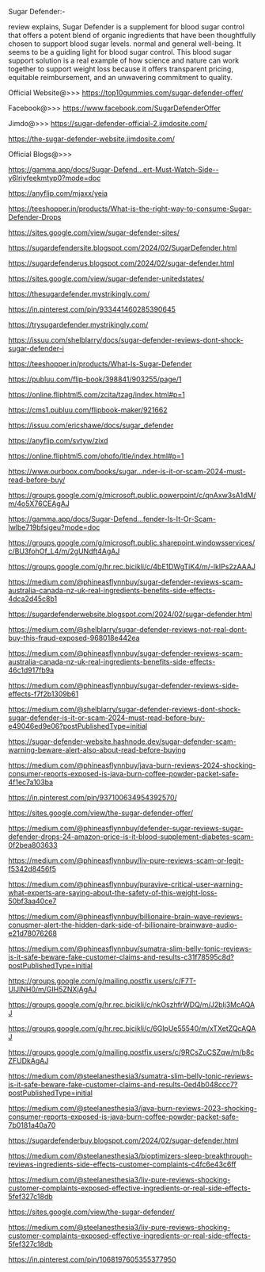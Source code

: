 Sugar Defender:-

 review explains, Sugar Defender is a supplement for blood sugar control that offers a potent blend of organic ingredients that have been thoughtfully chosen to support blood sugar levels. normal and general well-being. It seems to be a guiding light for blood sugar control. This blood sugar support solution is a real example of how science and nature can work together to support weight loss because it offers transparent pricing, equitable reimbursement, and an unwavering commitment to quality. 


Official Website@>>> https://top10gummies.com/sugar-defender-offer/

Facebook@>>> https://www.facebook.com/SugarDefenderOffer 

Jimdo@>>> https://sugar-defender-official-2.jimdosite.com/ 

https://the-sugar-defender-website.jimdosite.com/ 

Official Blogs@>>>

https://gamma.app/docs/Sugar-Defend...ert-Must-Watch-Side--y6lriyfeekmtyp0?mode=doc 

https://anyflip.com/mjaxx/yeia 

https://teeshopper.in/products/What-is-the-right-way-to-consume-Sugar-Defender-Drops 

https://sites.google.com/view/sugar-defender-sites/ 

https://sugardefendersite.blogspot.com/2024/02/SugarDefender.html 

https://sugardefenderus.blogspot.com/2024/02/sugar-defender.html 
 
https://sites.google.com/view/sugar-defender-unitedstates/ 

https://thesugardefender.mystrikingly.com/ 

https://in.pinterest.com/pin/933441460285390645 

https://trysugardefender.mystrikingly.com/ 

https://issuu.com/shelblarry/docs/sugar-defender-reviews-dont-shock-sugar-defender-i 

https://teeshopper.in/products/What-Is-Sugar-Defender 

https://publuu.com/flip-book/398841/903255/page/1 

https://online.fliphtml5.com/zcita/tzag/index.html#p=1 

https://cms1.publuu.com/flipbook-maker/921662 

https://issuu.com/ericshawe/docs/sugar_defender 

https://anyflip.com/svtyw/zixd 

https://online.fliphtml5.com/ohofo/ltle/index.html#p=1 

https://www.ourboox.com/books/sugar...nder-is-it-or-scam-2024-must-read-before-buy/ 

https://groups.google.com/g/microsoft.public.powerpoint/c/qnAxw3sA1dM/m/4o5X76CEAgAJ 

https://gamma.app/docs/Sugar-Defend...fender-Is-It-Or-Scam-lwlbe719bfsigeu?mode=doc 

https://groups.google.com/g/microsoft.public.sharepoint.windowsservices/c/BU3fohOf_L4/m/2gUNdft4AgAJ 

https://groups.google.com/g/hr.rec.bicikli/c/4bE1DWgTiK4/m/-lkIPs2zAAAJ 

https://medium.com/@phineasflynnbuy/sugar-defender-reviews-scam-australia-canada-nz-uk-real-ingredients-benefits-side-effects-4dca2d45c8b1 

https://sugardefenderwebsite.blogspot.com/2024/02/sugar-defender.html 

https://medium.com/@shelblarry/sugar-defender-reviews-not-real-dont-buy-this-fraud-exposed-968018e442ea 

https://medium.com/@phineasflynnbuy/sugar-defender-reviews-scam-australia-canada-nz-uk-real-ingredients-benefits-side-effects-46c1d917fb9a 

https://medium.com/@phineasflynnbuy/sugar-defender-reviews-side-effects-f7f2b1309b61 

https://medium.com/@shelblarry/sugar-defender-reviews-dont-shock-sugar-defender-is-it-or-scam-2024-must-read-before-buy-e49046ed9e06?postPublishedType=initial 

https://sugar-defender-website.hashnode.dev/sugar-defender-scam-warning-beware-alert-also-about-read-before-buying 

https://medium.com/@phineasflynnbuy/java-burn-reviews-2024-shocking-consumer-reports-exposed-is-java-burn-coffee-powder-packet-safe-4f1ec7a103ba 
 
https://in.pinterest.com/pin/937100634954392570/ 

https://sites.google.com/view/the-sugar-defender-offer/ 

https://medium.com/@phineasflynnbuy/defender-sugar-reviews-sugar-defender-drops-24-amazon-price-is-it-blood-supplement-diabetes-scam-0f2bea803633 

https://medium.com/@phineasflynnbuy/liv-pure-reviews-scam-or-legit-f5342d8456f5 

https://medium.com/@phineasflynnbuy/puravive-critical-user-warning-what-experts-are-saying-about-the-safety-of-this-weight-loss-50bf3aa40ce7 

https://medium.com/@phineasflynnbuy/billionaire-brain-wave-reviews-conusmer-alert-the-hidden-dark-side-of-billionaire-brainwave-audio-e21d78076268 

https://medium.com/@phineasflynnbuy/sumatra-slim-belly-tonic-reviews-is-it-safe-beware-fake-customer-claims-and-results-c31f78595c8d?postPublishedType=initial 

https://groups.google.com/g/mailing.postfix.users/c/F7T-UlJlNH0/m/GIH5ZNXjAgAJ 

https://groups.google.com/g/hr.rec.bicikli/c/nkOszhfrWDQ/m/J2blj3McAQAJ 

https://groups.google.com/g/hr.rec.bicikli/c/6GlpUe55540/m/xTXetZQcAQAJ 

https://groups.google.com/g/mailing.postfix.users/c/9RCsZuCSZqw/m/b8cZFUDkAgAJ 

https://medium.com/@steelanesthesia3/sumatra-slim-belly-tonic-reviews-is-it-safe-beware-fake-customer-claims-and-results-0ed4b048ccc7?postPublishedType=initial 

https://medium.com/@steelanesthesia3/java-burn-reviews-2023-shocking-consumer-reports-exposed-is-java-burn-coffee-powder-packet-safe-7b0181a40a70 

https://sugardefenderbuy.blogspot.com/2024/02/sugar-defender.html 

https://medium.com/@steelanesthesia3/bioptimizers-sleep-breakthrough-reviews-ingredients-side-effects-customer-complaints-c4fc6e43c6ff 

https://medium.com/@steelanesthesia3/liv-pure-reviews-shocking-customer-complaints-exposed-effective-ingredients-or-real-side-effects-5fef327c18db 

https://sites.google.com/view/the-sugar-defender/ 

https://medium.com/@steelanesthesia3/liv-pure-reviews-shocking-customer-complaints-exposed-effective-ingredients-or-real-side-effects-5fef327c18db 

https://in.pinterest.com/pin/1068197605355377950 
